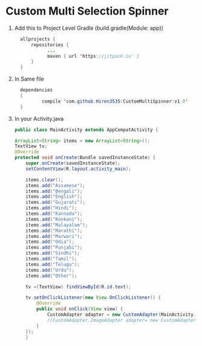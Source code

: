 # Custom Multi Selection Spinner

1) Add this to Project Level Gradle (build.gradle(Module: app))
      ```java
        allprojects {
            repositories {
                  ...
                  maven { url 'https://jitpack.io' }
            }
        }
2)  In Same file

      ```java
        dependencies 
        {
                compile 'com.github.Hiren3535:CustomMultiSpinner:v1.0'
        }
    
3)  In your Activity.java

    ```java
    public class MainActivity extends AppCompatActivity {

    ArrayList<String> items = new ArrayList<String>();
    TextView tv;
    @Override
    protected void onCreate(Bundle savedInstanceState) {
        super.onCreate(savedInstanceState);
        setContentView(R.layout.activity_main);

        items.clear();
        items.add("Assamese");
        items.add("Bengali");
        items.add("English");
        items.add("Gujarati");
        items.add("Hindi");
        items.add("Kannada");
        items.add("Konkani");
        items.add("Malayalam");
        items.add("Marathi");
        items.add("Marwari");
        items.add("Odia");
        items.add("Punjabi");
        items.add("Sindhi");
        items.add("Tamil");
        items.add("Telugu");
        items.add("Urdu");
        items.add("Other");

        tv =(TextView) findViewById(R.id.text);

        tv.setOnClickListener(new View.OnClickListener() {
            @Override
            public void onClick(View view) {
                CustomAdapter adapter = new CustomAdapter(MainActivity.this,"Select State",items,tv,4);
                //CustomAdapter.ImageAdapter adapter= new CustomAdapter.ImageAdapter(MainActivity.this,items,"Select State",tv);
            }
        });
        }
